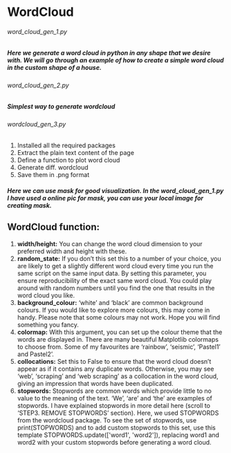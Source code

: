 # WordCloud

###### word_cloud_gen_1.py

##### Here we generate a word cloud in python in any shape that we desire with. We will go through an example of how to create a simple word cloud in the custom shape of a house.


###### word_cloud_gen_2.py
##### Simplest way to generate wordcloud

###### wordcloud_gen_3.py
   1. Installed all the required packages
   2. Extract the plain text content of the page
   3. Define a function to plot word cloud
   4. Generate diff. wordcloud
   5. Save them in .png format

##### Here we can use mask for good visualization. In the word_cloud_gen_1.py I have used a online pic for mask, you can use your local image for creating mask.

## WordCloud function:
   1. **width/height:** You can change the word cloud dimension to your preferred width and height with these.
   2. **random_state:** If you don’t this set this to a number of your choice, you are likely to get a slightly different word cloud every time you run the same script on the same input data. By setting this parameter, you ensure reproducibility of the exact same word cloud. You could play around with random numbers until you find the one that results in the word cloud you like.
   3. **background_colour:** ‘white’ and ‘black’ are common background colours. If you would like to explore more colours, this may come in handy. Please note that some colours may not work. Hope you will find something you fancy. 
   4. **colormap:** With this argument, you can set up the colour theme that the words are displayed in. There are many beautiful Matplotlib colormaps to choose from. Some of my favourites are ‘rainbow’, ‘seismic’, ‘Pastel1’ and Pastel2’.
   5. **collocations:** Set this to False to ensure that the word cloud doesn’t appear as if it contains any duplicate words. Otherwise, you may see ‘web’, ‘scraping’ and ‘web scraping’ as a collocation in the word cloud, giving an impression that words have been duplicated.
   6. **stopwords:** Stopwords are common words which provide little to no value to the meaning of the text. ‘We’, ‘are’ and ‘the’ are examples of stopwords. I have explained stopwords in more detail here (scroll to ‘STEP3. REMOVE STOPWORDS’ section). Here, we used STOPWORDS from the wordcloud package. To see the set of stopwords, use print(STOPWORDS) and to add custom stopwords to this set, use this template STOPWORDS.update(['word1', 'word2']), replacing word1 and word2 with your custom stopwords before generating a word cloud.
   
